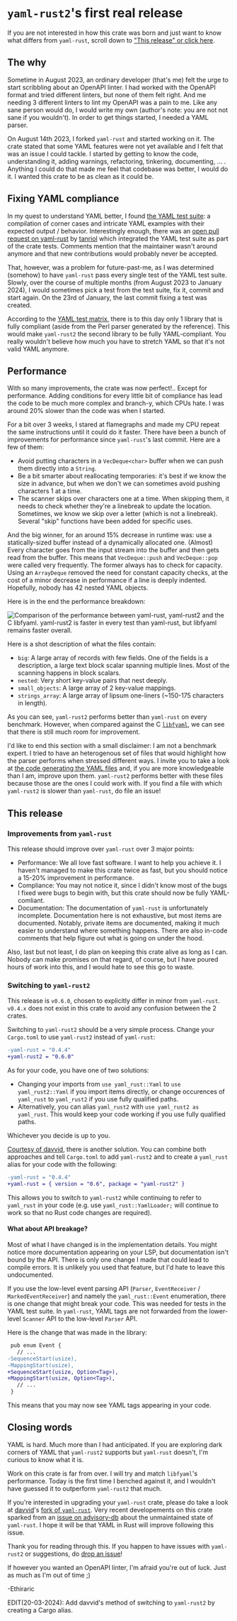 # `yaml-rust2`'s first real release
If you are not interested in how this crate was born and just want to know what differs from `yaml-rust`, scroll down to
["This release" or click here](#this-release).

## The why
Sometime in August 2023, an ordinary developer (that's me) felt the urge to start scribbling about an OpenAPI linter. I
had worked with the OpenAPI format and tried different linters, but none of them felt right. And me needing 3 different
linters to lint my OpenAPI was a pain to me. Like any sane person would do, I would write my own (author's note: you are
not not sane if you wouldn't). In order to get things started, I needed a YAML parser.

On August 14th 2023, I forked `yaml-rust` and started working on it. The crate stated that some YAML features were not
yet available and I felt that was an issue I could tackle. I started by getting to know the code, understanding it,
adding warnings, refactoring, tinkering, documenting, ... . Anything I could do that made me feel that codebase was
better, I would do it. I wanted this crate to be as clean as it could be.

## Fixing YAML compliance
In my quest to understand YAML better, I found [the YAML test suite](https://github.com/yaml/yaml-test-suite/): a
compilation of corner cases and intricate YAML examples with their expected output / behavior. Interestingly enough,
there was an [open pull request on yaml-rust](https://github.com/chyh1990/yaml-rust/pull/187) by
[tanriol](https://github.com/tanriol) which integrated the YAML test suite as part of the crate tests. Comments mention
that the maintainer wasn't around anymore and that new contributions would probably never be accepted.

That, however, was a problem for future-past-me, as I was determined (somehow) to have `yaml-rust` pass every single
test of the YAML test suite. Slowly, over the course of multiple months (from August 2023 to January 2024), I would
sometimes pick a test from the test suite, fix it, commit and start again. On the 23rd of January, the last commit
fixing a test was created.

According to the [YAML test matrix](https://matrix.yaml.info/), there is to this day only 1 library that is fully
compliant (aside from the Perl parser generated by the reference). This would make `yaml-rust2` the second library to be
fully YAML-compliant. You really wouldn't believe how much you have to stretch YAML so that it's not valid YAML anymore.

## Performance
With so many improvements, the crate was now perfect!.. Except for performance. Adding conditions for every little bit
of compliance has lead the code to be much more complex and branch-y, which CPUs hate. I was around 20% slower than the
code was when I started.

For a bit over 3 weeks, I stared at flamegraphs and made my CPU repeat the same instructions until it could do it
faster. There have been a bunch of improvements for performance since `yaml-rust`'s last commit. Here are a few of them:

* Avoid putting characters in a `VecDeque<char>` buffer when we can push them directly into a `String`.
* Be a bit smarter about reallocating temporaries: it's best if we know the size in advance, but when we don't we can
  sometimes avoid pushing characters 1 at a time.
* The scanner skips over characters one at a time. When skipping them, it needs to check whether they're a linebreak to
  update the location. Sometimes, we know we skip over a letter (which is not a linebreak). Several "skip" functions
  have been added for specific uses.

And the big winner, for an around 15% decrease in runtime was: use a statically-sized buffer instead of a dynamically
allocated one. (Almost) Every character goes from the input stream into the buffer and then gets read from the buffer.
This means that `VecDeque::push` and `VecDeque::pop` were called very frequently. The former always has to check for
capacity. Using an `ArrayDeque` removed the need for constant capacity checks, at the cost of a minor decrease in
performance if a line is deeply indented. Hopefully, nobody has 42 nested YAML objects.

Here is in the end the performance breakdown:

![Comparison of the performance between `yaml-rust`, `yaml-rust2` and the C `libfyaml`. `yaml-rust2` is faster in every
test than `yaml-rust`, but `libfyaml` remains faster overall.](./img/benchmarks-v0.6.svg)

Here is a shot description of what the files contain:

  * `big`: A large array of records with few fields. One of the fields is a description, a large text block scalar
    spanning multiple lines. Most of the scanning happens in block scalars.
  * `nested`: Very short key-value pairs that nest deeply.
  * `small_objects`: A large array of 2 key-value mappings.
  * `strings_array`: A large array of lipsum one-liners (~150-175 characters in length).

As you can see, `yaml-rust2` performs better than `yaml-rust` on every benchmark. However, when compared against the C
[`libfyaml`](https://github.com/pantoniou/libfyaml), we can see that there is still much room for improvement.

I'd like to end this section with a small disclaimer: I am not a benchmark expert. I tried to have an heterogenous set
of files that would highlight how the parser performs when stressed different ways. I invite you to take a look at [the
code generating the YAML files](https://github.com/Ethiraric/yaml-rust2/tree/master/tools/gen_large_yaml) and, if you
are more knowledgeable than I am, improve upon them. `yaml-rust2` performs better with these files because those are the
ones I could work with. If you find a file with which `yaml-rust2` is slower than `yaml-rust`, do file an issue!

## This release
### Improvements from `yaml-rust`
This release should improve over `yaml-rust` over 3 major points:

  * Performance: We all love fast software. I want to help you achieve it. I haven't managed to make this crate twice as
    fast, but you should notice a 15-20% improvement in performance.
  * Compliance: You may not notice it, since I didn't know most of the bugs I fixed were bugs to begin with, but this
    crate should now be fully YAML-comliant.
  * Documentation: The documentation of `yaml-rust` is unfortunately incomplete. Documentation here is not exhaustive,
    but most items are documented. Notably, private items are documented, making it much easier to understand where
    something happens. There are also in-code comments that help figure out what is going on under the hood.

Also, last but not least, I do plan on keeping this crate alive as long as I can. Nobody can make promises on that
regard, of course, but I have poured hours of work into this, and I would hate to see this go to waste.

### Switching to `yaml-rust2`
This release is `v0.6.0`, chosen to explicitly differ in minor from `yaml-rust`. `v0.4.x` does not exist in this crate
to avoid any confusion between the 2 crates.

Switching to `yaml-rust2` should be a very simple process. Change your `Cargo.toml` to use `yaml-rust2` instead of
`yaml-rust`:

```diff
-yaml-rust = "0.4.4"
+yaml-rust2 = "0.6.0"
```

As for your code, you have one of two solutions:

  * Changing your imports from `use yaml_rust::Yaml` to `use yaml_rust2::Yaml` if you import items directly, or change
    occurences of `yaml_rust` to `yaml_rust2` if you use fully qualified paths.
  * Alternatively, you can alias `yaml_rust2` with `use yaml_rust2 as yaml_rust`. This would keep your code working if
    you use fully qualified paths.

Whichever you decide is up to you.

[Courtesy of davvid](https://github.com/chyh1990/yaml-rust/issues/160#issuecomment-2008931473), there is another
solution. You can combine both approaches and tell `Cargo.toml` to add `yaml-rust2` and to create a `yaml_rust` alias
for your code with the following:

```diff
-yaml-rust = "0.4.4"
+yaml-rust = { version = "0.6", package = "yaml-rust2" }
```

This allows you to switch to `yaml-rust2` while continuing to refer to `yaml_rust` in your code (e.g. use
`yaml_rust::YamlLoader;` will continue to work so that no Rust code changes are required).

#### What about API breakage?
Most of what I have changed is in the implementation details. You might notice more documentation appearing on your LSP,
but documentation isn't bound by the API. There is only one change I made that could lead to compile errors. It is
unlikely you used that feature, but I'd hate to leave this undocumented.

If you use the low-level event parsing API (`Parser`,
`EventReceiver` / `MarkedEventReceiver`) and namely the `yaml_rust::Event` enumeration, there is one change that might
break your code. This was needed for tests in the YAML test suite. In `yaml-rust`, YAML tags are not forwarded from the
lower-level `Scanner` API to the low-level `Parser` API.

Here is the change that was made in the library:

```diff
 pub enum Event {
   // ...
-SequenceStart(usize),
-MappingStart(usize),
+SequenceStart(usize, Option<Tag>),
+MappingStart(usize, Option<Tag>),
   // ...
 }
```

This means that you may now see YAML tags appearing in your code.

## Closing words
YAML is hard. Much more than I had anticipated. If you are exploring dark corners of YAML that `yaml-rust2` supports but
`yaml-rust` doesn't, I'm curious to know what it is.

Work on this crate is far from over. I will try and match `libfyaml`'s performance. Today is the first time I benched
against it, and I wouldn't have guessed it to outperform `yaml-rust2` that much.

If you're interested in upgrading your `yaml-rust` crate, please do take a look at [davvid](https://github.com/davvid)'s
[fork of `yaml-rust`](https://github.com/davvid/yaml-rust). Very recent developements on this crate sparked from an
[issue on advisory-db](https://github.com/rustsec/advisory-db/issues/1921) about the unmaintained state of `yaml-rust`.
I hope it will be that YAML in Rust will improve following this issue.

Thank you for reading through this. If you happen to have issues with `yaml-rust2` or suggestions, do [drop an
issue](https://github.com/Ethiraric/yaml-rust2/issues)!

If however you wanted an OpenAPI linter, I'm afraid you're out of luck. Just as much as I'm out of time ;)

-Ethiraric

EDIT(20-03-2024): Add davvid's method of switching to `yaml-rust2` by creating a Cargo alias.
